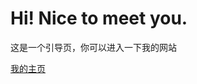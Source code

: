 
<html lang="zh-cn">
<head>
    <meta charset="UTF-8">
    <title>This is my first web !!</title>
</head>
<body>
    <h1>Hi! Nice to meet you.</h1>
    <p>这是一个引导页，你可以进入一下我的网站</p>
    <a href="Petey-PKU.github.io/yh.html">我的主页</a>
</body>
</html>
